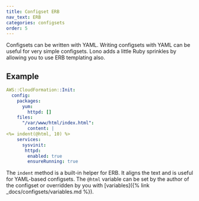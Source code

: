 ```yaml
---
title: Configset ERB
nav_text: ERB
categories: configsets
order: 5
---
```


Configsets can be written with YAML.  Writing configsets with YAML can be useful for very simple configsets. Lono adds a little Ruby sprinkles by allowing you to use ERB templating also.

## Example

```yaml
AWS::CloudFormation::Init:
  config:
    packages:
      yum:
        httpd: []
    files:
      "/var/www/html/index.html":
        content: |
<%= indent(@html, 10) %>
    services:
      sysvinit:
       httpd:
        enabled: true
        ensureRunning: true
```

The `indent` method is a built-in helper for ERB. It aligns the text and is useful for YAML-based configsets.  The `@html` variable can be set by the author of the configset or overridden by you with [variables]({% link _docs/configsets/variables.md %}).
